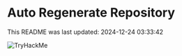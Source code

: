 # Auto Regenerate Repository

This README was last updated: 2024-12-24 03:33:42

 ![TryHackMe](https://tryhackme.com/badge/533634)